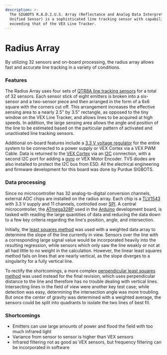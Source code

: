 ```yaml
---
description: >-
  The SIGBOTS R.A.D.I.U.S. Array (Reflectance and Analog Data Interpretation
  Unified Sensor) is a sophisticated line tracking sensor with capabilities
  exceeding that of the VEX Line Tracker.
---
```


# Radius Array

By utilizing 32 sensors and on-board processing, the radius array allows fast and accurate line tracking in a variety of conditions.

### Features

The Radius Array uses four sets of [QTR8A line tracking sensors](https://www.pololu.com/product/960) for a total of 32 sensors. Each sensor stick of eight emitters is broken into a six-sensor and a two-sensor piece and then arranged in the form of a 6x6 square with the corners cut off. This arrangement increases the effective sensing area to a nearly 2.5" by 3.5" rectangle, as opposed to the tiny window on the VEX Line Tracker, and allows lines to be acquired at high speeds. In addition, the large sensing area allows the angle and position of the line to be estimated based on the particular pattern of activated and unactivated line tracking sensors.

Additional on-board features include a [3.3 V voltage regulator](https://www.ti.com/product/LM2937) for the entire system to be connected to a power supply or VEX Cortex via a VEX PWM Cable. Data is returned to the [VEX Cortex](vex-electronics/vex-cortex.md) via an [I2C](i2c.md) connection, with a second I2C port for adding a [gyro](vex-sensors/gyroscope.md) or VEX Motor Encoder. TVS diodes are also installed to protect the I2C bus from ESD. All the electrical engineering and firmware development for this board was done by Purdue SIGBOTS.

### Data processing

Since no microcontroller has 32 analog-to-digital conversion channels, external ADC chips are installed on the radius array. Each chip is a [TLV1543](https://www.ti.com/product/TLV1543) with 3.3 V supply and 11 channels, controlled over [SPI](spi.md). A central microcontroller, the [ATmega328P](https://www.microchip.com/wwwproducts/en/atmega328p) used in the [Arduino](external-boards/arduino.md) development board, is tasked with reading the large quantities of data and reducing the data down to a few key criteria regarding the line's position, angle, and intersection.

Initially, the [least squares method](https://mathworld.wolfram.com/LeastSquaresFitting.html) was used with a weighted data array to determine the slope of the line currently in view. Sensors over the line with a corresponding large signal value would be incorporated heavily into the resulting regression, while sensors which only saw the line weakly or not at all had little to no weight in the calculation. However, the linear least squares method fails on lines that are nearly vertical, as the slope diverges to a singularity for a fully vertical line.

To rectify the shortcomings, a more complex [perpendicular least squares method](https://mathworld.wolfram.com/LeastSquaresFittingPerpendicularOffsets.html) was used instead for the final revision, which uses perpendicular distance to the line and therefore has no trouble dealing with vertical lines. Intersecting lines in the field of view were another key test case; while detection was easy, determining the intersection angle was more troubling. But once the center of gravity was determined with a weighted average, the sensors could be split into quadrants to isolate the two lines of best fit.

### Shortcomings

* Emitters can use large amounts of power and flood the field with too much infrared light
* Variance from sensor to sensor is higher than VEX sensors
* Infrared filtering not as good as VEX sensors, but frequency filtering can be incorporated in software

